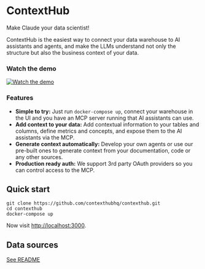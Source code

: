 # ContextHub

Make Claude your data scientist!

ContextHub is the easiest way to connect your data warehouse to AI assistants and agents, and make the LLMs understand not only the structure but also the business context of your data.

### Watch the demo

[![Watch the demo](https://img.youtube.com/vi/i7dXSsm6ULw/0.jpg)](https://www.youtube.com/watch?v=i7dXSsm6ULw)

### Features

- **Simple to try:** Just run `docker-compose up`, connect your warehouse in the UI and you have an MCP server running that AI assistants can use.
- **Add context to your data:** Add contextual information to your tables and columns, define metrics and concepts, and expose them to the AI assistants via the MCP.
- **Generate context automatically:** Develop your own agents or use our pre-built ones to generate context from your documentation, code or any other sources.
- **Production ready auth:** We support 3rd party OAuth providers so you can control access to the MCP.

## Quick start

```
git clone https://github.com/contexthubhq/contexthub.git
cd contexthub
docker-compose up
```

Now visit [http://localhost:3000](http://localhost:3000).

## Data sources

[See README](packages/data-sources)
